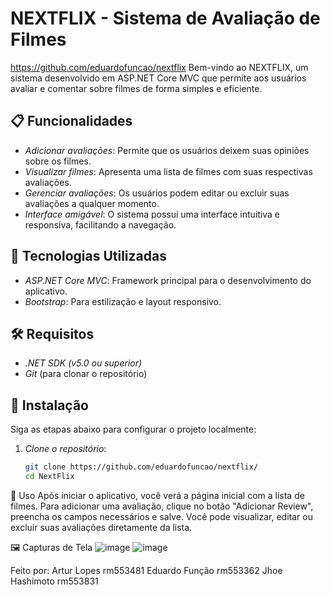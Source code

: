 # NEXTFLIX - Sistema de Avaliação de Filmes
https://github.com/eduardofuncao/nextflix
Bem-vindo ao NEXTFLIX, um sistema desenvolvido em ASP.NET Core MVC que permite aos usuários avaliar e comentar sobre filmes de forma simples e eficiente.

## 📋 Funcionalidades

- *Adicionar avaliações*: Permite que os usuários deixem suas opiniões sobre os filmes.
- *Visualizar filmes*: Apresenta uma lista de filmes com suas respectivas avaliações.
- *Gerenciar avaliações*: Os usuários podem editar ou excluir suas avaliações a qualquer momento.
- *Interface amigável*: O sistema possui uma interface intuitiva e responsiva, facilitando a navegação.

## 🚀 Tecnologias Utilizadas

- *ASP.NET Core MVC*: Framework principal para o desenvolvimento do aplicativo.
- *Bootstrap*: Para estilização e layout responsivo.

## 🛠️ Requisitos

- *.NET SDK (v5.0 ou superior)*
- *Git* (para clonar o repositório)

## 📝 Instalação

Siga as etapas abaixo para configurar o projeto localmente:

1. *Clone o repositório*:

   ```bash
   git clone https://github.com/eduardofuncao/nextflix/
   cd NextFlix
   ```

📱 Uso
Após iniciar o aplicativo, você verá a página inicial com a lista de filmes. Para adicionar uma avaliação, clique no botão "Adicionar Review", preencha os campos necessários e salve. Você pode visualizar, editar ou excluir suas avaliações diretamente da lista.

🖼️ Capturas de Tela
![image](https://github.com/user-attachments/assets/89954441-5658-4a78-9db7-e19f29b78498)
![image](https://github.com/user-attachments/assets/e004c5a3-d5d3-48d0-b467-d54a39eed9c2)


Feito por:
    Artur Lopes rm553481
    Eduardo Função rm553362
    Jhoe Hashimoto rm553831
